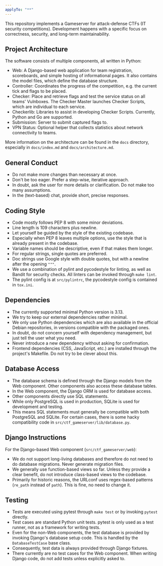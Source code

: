 ```yaml
---
applyTo: "**"
---
```


This repository implements a Gameserver for attack-defense CTFs (IT security competitions).
Development happens with a specific focus on correctness, security, and long-term maintainability.

## Project Architecture
The software consists of multiple components, all written in Python:

* Web: A Django-based web application for team registration, scoreboards, and simple hosting of informational pages. It also contains the model files, which define the database structure.
* Controller: Coordinates the progress of the competition, e.g. the current tick and flags to be placed.
* Checker: Place and retrieve flags and test the service status on all teams' Vulnboxes. The Checker Master launches Checker Scripts, which are individual to each service.
* Checkerlib: Libraries to assist in developing Checker Scripts. Currently, Python and Go are supported.
* Submission: Server to submit captured flags to.
* VPN Status: Optional helper that collects statistics about network connectivity to teams.

More information on the architecture can be found in the `docs` directory, especially in `docs/index.md` and `docs/architecture.md`.

## General Conduct
* Do not make more changes than necessary at once.
* Don't be too eager. Prefer a step-wise, iterative approach.
* In doubt, ask the user for more details or clarification. Do not make too many assumptions.
* In the (text-based) chat, provide short, precise responses.

## Coding Style
* Code mostly follows PEP 8 with some minor deviations.
* Line length is 109 characters plus newline.
* Let yourself be guided by the style of the existing codebase.
* Especially when PEP 8 leaves multiple options, use the style that is already present in the codebase.
* Variable names should be descriptive, even if that makes them longer.
* For regular strings, single quotes are preferred.
* Doc strings use Google style with double quotes, but with a newline after the opening `"""`.
* We use a combination of pylint and pycodestyle for linting, as well as Bandit for security checks. All linters can be invoked through `make lint`.
* The pylint config is at `src/pylintrc`, the pycodestyle config is contained in `tox.ini`.

## Dependencies
* The currently supported minimal Python version is 3.13.
* We try to keep our external dependencies rather minimal.
* We only use Python dependencies which are also available in the official Debian repositories, in versions compatible with the packaged ones.
* In doubt, do not concern yourself with dependency management, but just tell the user what you need.
* Never introduce a new dependency without asking for confirmation.
* Frontend dependencies (CSS, JavaScript, etc.) are installed through the project's Makefile. Do not try to be clever about this.

## Database Access
* The database schema is defined through the Django models from the Web component. Other components also access these database tables.
* In the Web component, the Django ORM is used for database access.
* Other components directly use SQL statements.
* While only PostgreSQL is used in production, SQLite is used for development and testing.
* This means SQL statements must generally be compatible with both PostgreSQL and SQLite. For certain cases, there is some hacky compatibility code in `src/ctf_gameserver/lib/database.py`.

## Django Instructions
For the Django-based Web component (`src/ctf_gameserver/web`):

* We do not support long-living databases and therefore do not need to do database migrations. Never generate migration files.
* We generally use function-based views so far. Unless they provide a clear benefit, do not introduce class-based views to the codebase.
* Primarily for historic reasons, the URLconf uses regex-based patterns (`re_path` instead of `path`). This is fine, no need to change it.

## Testing
* Tests are executed using pytest through `make test` or by invoking `pytest` directly.
* Test cases are standard Python unit tests. pytest is only used as a test runner, not as a framework for writing tests.
* Even for the non-Web components, the test database is provided by invoking Django's database setup code. This is handled by the `DatabaseTestCase` base class.
* Consequently, test data is always provided through Django fixtures.
* There currently are no test cases for the Web component. When writing Django code, do not add tests unless explicitly asked to.
